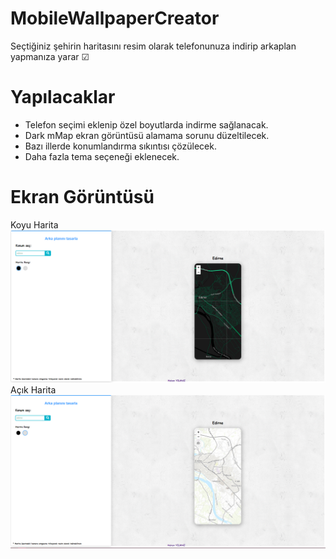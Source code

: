# MobileWallpaperCreator
Seçtiğiniz şehirin haritasını resim olarak telefonunuza indirip arkaplan yapmanıza yarar  &#9745;

# Yapılacaklar
- Telefon seçimi eklenip özel boyutlarda indirme sağlanacak.
- Dark mMap ekran görüntüsü alamama sorunu düzeltilecek.
- Bazı illerde konumlandırma sıkıntısı çözülecek.
- Daha fazla tema seçeneği eklenecek.

# Ekran Görüntüsü
Koyu Harita
![Title](https://github.com/HakanYilmazzz/MobileWallpaperCreator/blob/main/dark.png)
Açık Harita
![Title](https://github.com/HakanYilmazzz/MobileWallpaperCreator/blob/main/light.png)


